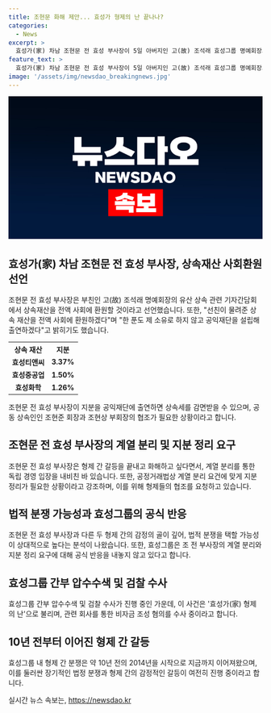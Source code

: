 ```yaml
---
title: 조현문 화해 제안... 효성가 형제의 난 끝나나?
categories:
  - News
excerpt: >
  효성가(家) 차남 조현문 전 효성 부사장이 5일 아버지인 고(故) 조석래 효성그룹 명예회장의 유산 상속 관련 기자간담회에서 상속재산을 사회에 환원하고 계열 분리를 통한 독립 경영을 선언했다. 그러나 형제 간 갈등은 여전한 상태이며 재산의 공정분배를 위해 법정 다툼이 예상된다. 또한, 효성그룹의 비상장사 지분 관련 계열 분리 요구와 관련하여 형제 간 감정의 골이 깊어 법적 분쟁 가능성이 높다는 분석이 나왔다. 이에 효성그룹은 공식적인 반응을 내놓지 않았다. 형제 간 감정의 골은 깊어 평화롭게 해결하기 어려울 것으로 보이며, 효성그룹 관계자는 가족 간 화합을 위한 방안을 모색 중이라고 전했다.재계에서는 이 같은 감정적인 분쟁이 빈번하게 벌어지고 있음에 유의해야 한다.
feature_text: >
  효성가(家) 차남 조현문 전 효성 부사장이 5일 아버지인 고(故) 조석래 효성그룹 명예회장의 유산 상속 관련 기자간담회에서 상속재산을 사회에 환원하고 계열 분리를 통한 독립 경영을 선언했다. 그러나 형제 간 갈등은 여전한 상태이며 재산의 공정분배를 위해 법정 다툼이 예상된다. 또한, 효성그룹의 비상장사 지분 관련 계열 분리 요구와 관련하여 형제 간 감정의 골이 깊어 법적 분쟁 가능성이 높다는 분석이 나왔다. 이에 효성그룹은 공식적인 반응을 내놓지 않았다. 형제 간 감정의 골은 깊어 평화롭게 해결하기 어려울 것으로 보이며, 효성그룹 관계자는 가족 간 화합을 위한 방안을 모색 중이라고 전했다.재계에서는 이 같은 감정적인 분쟁이 빈번하게 벌어지고 있음에 유의해야 한다.
image: '/assets/img/newsdao_breakingnews.jpg'
---
```


<p><img src="/assets/img/newsdao_breakingnews.jpg" alt="cryptoinkorea 속보" /></p>

<h2 data-ke-size="size26">효성가(家) 차남 조현문 전 효성 부사장, 상속재산 사회환원 선언</h2>

<p data-ke-size="size16">조현문 전 효성 부사장은 부친인 고(故) 조석래 명예회장의 유산 상속 관련 기자간담회에서 상속재산을 전액 사회에 환원할 것이라고 선언했습니다. 또한, "선친이 물려준 상속 재산을 전액 사회에 환원하겠다"며 "한 푼도 제 소유로 하지 않고 공익재단을 설립해 출연하겠다"고 밝히기도 했습니다.</p>

<table style="width: 100%;">
<tbody>
<tr>
<th style="text-align: center; height: 17px;"><b>상속 재산</b></th>
<th style="text-align: center; height: 17px;"><b>지분</b></th>
</tr>
<tr>
<td style="text-align: center; height: 17px;"><b>효성티앤씨</b></td>
<td style="text-align: center; height: 17px;"><b>3.37%</b></td>
</tr>
<tr>
<td style="text-align: center; height: 17px;"><b>효성중공업</b></td>
<td style="text-align: center; height: 17px;"><b>1.50%</b></td>
</tr>
<tr>
<td style="text-align: center; height: 17px;"><b>효성화학</b></td>
<td style="text-align: center; height: 17px;"><b>1.26%</b></td>
</tr>
</tbody>
</table>

<p data-ke-size="size16">조현문 전 효성 부사장이 지분을 공익재단에 출연하면 상속세를 감면받을 수 있으며, 공동 상속인인 조현준 회장과 조현상 부회장의 협조가 필요한 상황이라고 합니다.</p>

<h2 data-ke-size="size26">조현문 전 효성 부사장의 계열 분리 및 지분 정리 요구</h2>

<p data-ke-size="size16">조현문 전 효성 부사장은 형제 간 갈등을 끝내고 화해하고 싶다면서, 계열 분리를 통한 독립 경영 입장을 내비친 바 있습니다. 또한, 공정거래법상 계열 분리 요건에 맞게 지분 정리가 필요한 상황이라고 강조하며, 이를 위해 형제들의 협조를 요청하고 있습니다.</p>

<h2 data-ke-size="size26">법적 분쟁 가능성과 효성그룹의 공식 반응</h2>

<p data-ke-size="size16">조현문 전 효성 부사장과 다른 두 형제 간의 감정의 골이 깊어, 법적 분쟁을 택할 가능성이 상대적으로 높다는 분석이 나왔습니다. 또한, 효성그룹은 조 전 부사장의 계열 분리와 지분 정리 요구에 대해 공식 반응을 내놓지 않고 있다고 합니다.</p>

<h2 data-ke-size="size26">효성그룹 간부 압수수색 및 검찰 수사</h2>

<p data-ke-size="size16">효성그룹 간부 압수수색 및 검찰 수사가 진행 중인 가운데, 이 사건은 '효성가(家) 형제의 난'으로 불리며, 관련 회사를 통한 비자금 조성 혐의를 수사 중이라고 합니다.</p>

<h2 data-ke-size="size26">10년 전부터 이어진 형제 간 갈등</h2>

<p data-ke-size="size16">효성그룹 내 형제 간 분쟁은 약 10년 전의 2014년을 시작으로 지금까지 이어져왔으며, 이를 둘러싼 장기적인 법정 분쟁과 형제 간의 감정적인 갈등이 여전히 진행 중이라고 합니다.</p>
실시간 뉴스 속보는, <a href="https://newsdao.kr" rel="dofollow">https://newsdao.kr</a>


